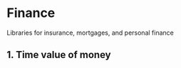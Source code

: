 # Finance

Libraries for insurance, mortgages, and personal finance

## 1. Time value of money

$$$$